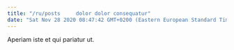 ```yaml
---
title: "/ru/posts     dolor dolor consequatur"
date: "Sat Nov 28 2020 08:47:42 GMT+0200 (Eastern European Standard Time)"
---
```

Aperiam iste et qui pariatur ut.